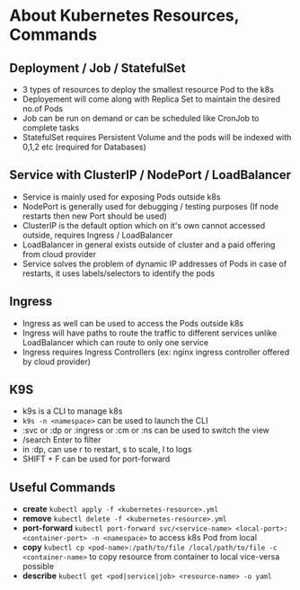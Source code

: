 # About Kubernetes Resources, Commands

## Deployment / Job / StatefulSet
- 3 types of resources to deploy the smallest resource Pod to the k8s
- Deployement will come along with Replica Set to maintain the desired no.of Pods
- Job can be run on demand or can be scheduled like CronJob to complete tasks
- StatefulSet requires Persistent Volume and the pods will be indexed with 0,1,2 etc (required for Databases)

## Service with ClusterIP / NodePort / LoadBalancer
- Service is mainly used for exposing Pods outside k8s
- NodePort is generally used for debugging / testing purposes (If node restarts then new Port should be used)
- ClusterIP is the default option which on it's own cannot accessed outside, requires Ingress / LoadBalancer
- LoadBalancer in general exists outside of cluster and a paid offering from cloud provider
- Service solves the problem of dynamic IP addresses of Pods in case of restarts, it uses labels/selectors to identify the pods

## Ingress
 - Ingress as well can be used to access the Pods outside k8s
 - Ingress will have paths to route the traffic to different services unlike LoadBalancer which can route to only one service
 - Ingress requires Ingress Controllers (ex: nginx ingress controller offered by cloud provider)

 ## K9S
  - k9s is a CLI to manage k8s
  - `k9s -n <namespace>` can be used to launch the CLI
  - :svc or :dp or :ingress or :cm or :ns can be used to switch the view
  - /search Enter to filter
  - in :dp, can use r to restart, s to scale, l to logs
  - SHIFT + F can be used for port-forward

## Useful Commands
 - **create** `kubectl apply -f <kubernetes-resource>.yml`
 - **remove** `kubectl delete -f <kubernetes-resource>.yml`
 - **port-forward** `kubectl port-forward svc/<service-name> <local-port>:<container-port> -n <namespace>` to access k8s Pod from local
 - **copy** `kubectl cp <pod-name>:/path/to/file /local/path/to/file -c <container-name>` to copy resource from container to local vice-versa possible
 - **describe** `kubectl get <pod|service|job> <resource-name> -o yaml`


